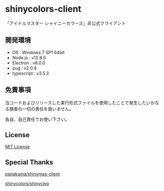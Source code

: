 # shinycolors-client
「アイドルマスター シャイニーカラーズ」非公式クライアント

## 開発環境
* OS : Windows 7 SP1 64bit
* Node.js : v12.8.0
* Electron : v6.0.0
* pug : v2.0.4
* typescript : v3.5.3

## 免責事項
当コードおよびリリースした実行形式ファイルを使用したことで発生したいかなる損害の一切の責任を負いません。

各自、自己責任でお使い下さい。

## License
[MIT License](./LICENSE)

## Special Thanks
[panakuma/shinymas-client](https://github.com/panakuma/shinymas-client)

[shinycolors/shinycwp](https://github.com/shinycolors/shinycwp)
